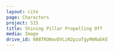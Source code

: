 ```yaml
---
layout: cite
page: Characters
project: S15
title: Shining Pillar Propelling Off
media: Image
drive_id: 0B8TRQWavDVLzN2pzaTgyMmNabkE
---
```

